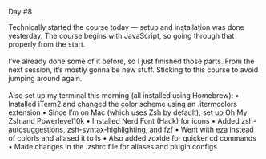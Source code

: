 Day #8

Technically started the course today — setup and installation was done yesterday. The course begins with JavaScript, so going through that properly from the start.
<br><br>
I’ve already done some of it before, so I just finished those parts. From the next session, it’s mostly gonna be new stuff. Sticking to this course to avoid jumping around again.
<br><br>
Also set up my terminal this morning (all installed using Homebrew):
• Installed iTerm2 and changed the color scheme using an .itermcolors extension
• Since I’m on Mac (which uses Zsh by default), set up Oh My Zsh and Powerlevel10k
• Installed Nerd Font (Hack) for icons
• Added zsh-autosuggestions, zsh-syntax-highlighting, and fzf
• Went with eza instead of colorls and aliased it to ls
• Also added zoxide for quicker cd commands
• Made changes in the .zshrc file for aliases and plugin configs
<br>

